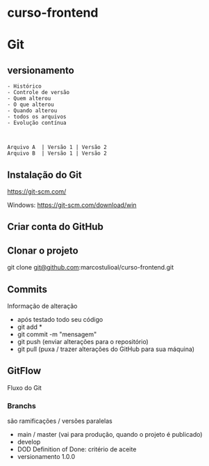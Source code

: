 # curso-frontend

# Git
## versionamento
    - Histórico
    - Controle de versão
    - Quem alterou
    - O que alterou
    - Quando alterou
    - todos os arquivos
    - Evolução contínua



    Arquivo A  | Versão 1 | Versão 2
    Arquivo B  | Versão 1 | Versão 2

## Instalação do Git
https://git-scm.com/

Windows: https://git-scm.com/download/win

## Criar conta do GitHub

## Clonar o projeto
git clone git@github.com:marcostulioal/curso-frontend.git

## Commits
Informação de alteração
- após testado todo seu código
- git add *
- git commit -m "mensagem"
- git push (enviar alterações para o repositório)
- git pull (puxa / trazer alterações do GitHub para sua máquina)

## GitFlow
Fluxo do Git 


### Branchs
são ramificações / versões paralelas

- main / master (vai para produção, quando o projeto é publicado)
- develop
- DOD Definition of Done: critério de aceite
- versionamento 1.0.0